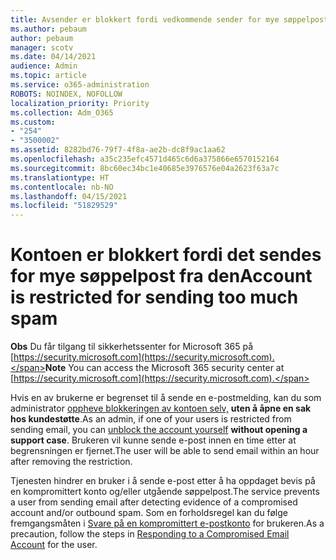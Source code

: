 ```yaml
---
title: Avsender er blokkert fordi vedkommende sender for mye søppelpost
ms.author: pebaum
author: pebaum
manager: scotv
ms.date: 04/14/2021
audience: Admin
ms.topic: article
ms.service: o365-administration
ROBOTS: NOINDEX, NOFOLLOW
localization_priority: Priority
ms.collection: Adm_O365
ms.custom:
- "254"
- "3500002"
ms.assetid: 8282bd76-79f7-4f8a-ae2b-dc8f9ac1aa62
ms.openlocfilehash: a35c235efc4571d465c6d6a375866e6570152164
ms.sourcegitcommit: 8bc60ec34bc1e40685e3976576e04a2623f63a7c
ms.translationtype: HT
ms.contentlocale: nb-NO
ms.lasthandoff: 04/15/2021
ms.locfileid: "51829529"
---
```

# <a name="account-is-restricted-for-sending-too-much-spam"></a><span data-ttu-id="638bc-102">Kontoen er blokkert fordi det sendes for mye søppelpost fra den</span><span class="sxs-lookup"><span data-stu-id="638bc-102">Account is restricted for sending too much spam</span></span>

<span data-ttu-id="638bc-103">**Obs** Du får tilgang til sikkerhetssenter for Microsoft 365 på [https://security.microsoft.com](https://security.microsoft.com).</span><span class="sxs-lookup"><span data-stu-id="638bc-103">**Note** You can access the Microsoft 365 security center at [https://security.microsoft.com](https://security.microsoft.com).</span></span>

<span data-ttu-id="638bc-104">Hvis en av brukerne er begrenset til å sende en e-postmelding, kan du som administrator [oppheve blokkeringen av kontoen selv,](https://security.microsoft.com/?hash=/restrictedusers) **uten å åpne en sak hos kundestøtte**.</span><span class="sxs-lookup"><span data-stu-id="638bc-104">As an admin, if one of your users is restricted from sending email, you can [unblock the account yourself](https://security.microsoft.com/?hash=/restrictedusers) **without opening a support case**.</span></span> <span data-ttu-id="638bc-105">Brukeren vil kunne sende e-post innen en time etter at begrensningen er fjernet.</span><span class="sxs-lookup"><span data-stu-id="638bc-105">The user will be able to send email within an hour after removing the restriction.</span></span>

<span data-ttu-id="638bc-106">Tjenesten hindrer en bruker i å sende e-post etter å ha oppdaget bevis på en kompromittert konto og/eller utgående søppelpost.</span><span class="sxs-lookup"><span data-stu-id="638bc-106">The service prevents a user from sending email after detecting evidence of a compromised account and/or outbound spam.</span></span> <span data-ttu-id="638bc-107">Som en forholdsregel kan du følge fremgangsmåten i [Svare på en kompromittert e-postkonto](https://docs.microsoft.com/microsoft-365/security/office-365-security/responding-to-a-compromised-email-account) for brukeren.</span><span class="sxs-lookup"><span data-stu-id="638bc-107">As a precaution, follow the steps in [Responding to a Compromised Email Account](https://docs.microsoft.com/microsoft-365/security/office-365-security/responding-to-a-compromised-email-account) for the user.</span></span>
